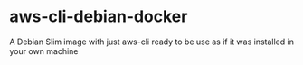 # aws-cli-debian-docker
A Debian Slim image with just aws-cli ready to be use as if it was installed in your own machine
